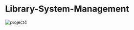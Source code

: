 # Library-System-Management


![project4](https://user-images.githubusercontent.com/56271645/211167460-41a3a9c4-f25e-4db7-bb35-1547b992803c.png)
